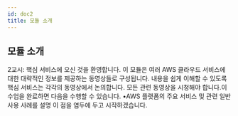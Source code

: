 ```yaml
---
id: doc2
title: 모듈 소개
---
```


## 모듈 소개

2교시: 핵심 서비스에 오신 것을 환영합니다. 이 모듈은 여러 AWS 클라우드 서비스에 대한 대략적인 정보를 제공하는 동영상들로 구성됩니다. 내용을 쉽게 이해할 수 있도록 핵심 서비스는 각각의 동영상에서 논의합니다. 모든 관련 동영상을 시청해야 합니다.이 수업을 완료하면 다음을 수행할 수 있습니다. •AWS 플랫폼의 주요 서비스 및 관련 일반 사용 사례를 설명 이 점을 염두에 두고 시작하겠습니다.
